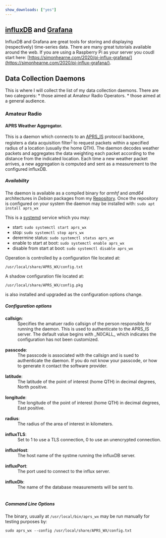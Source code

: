 ```yaml
---
show_downloads: ["yes"]
---
```


## [influxDB](www.influxdata.com) and [Grafana](https://grafana.com/)

InfluxDB and Grafana are great tools for storing and displaying (respectively) time-series data.
There are many great tutorials available around the web. If you are using a Raspberry Pi as your
server you coudl start here:
[https://simonhearne.com/2020/pi-influx-grafana/](https://simonhearne.com/2020/pi-influx-grafana/).

## Data Collection Daemons

This is where I will collect the list of my data collection daemons. There are two categoreis:
    * those aimed at Amateur Radio Operators.
    * those aimed at a general audience.

### Amateur Radio

#### APRS Weather Aggregator.

This is a daemon which connects to an [APRS_IS](http://www.aprs-is.net/) protocol backbone, registers
a data acquisition filter<sup>[1](#aprs_filter)</sup> to request packets within a specified radius of
a location (usually the home QTH). The daemon decodes weather packets and aggregates the data weighting
each packet according to the distance from the indicated location. Each time a new weather packet
arrives, a new aggregation is computed and sent as a measurement to the configured influxDB.

##### Availability

The daemon is available as a compiled binary for _armhf_ and _amd64_ architectures in _Debian_ packages
from my [Repository](https://pa28.github.io/Repository). Once the repository is configured on your
system the daemon may be installed with: `sudo apt install aprs_wx`

This is a [systemd](https://en.wikipedia.org/wiki/Systemd) service which you may:
* start: `sudo systemctl start aprs_wx`
* stop: `sudo systemctl stop aprs_wx`
* derermine status: `sudo systemctl status aprs_wx`
* enable to start at boot: `sudo systemctl enable aprs_wx`
* disable from start at boot: `sudo systemctl disable aprs_wx`

Operation is controlled by a configuration file located at:
```
/usr/local/share/APRS_WX/config.txt
```

A shadow configuration file located at:
```
/usr/local/share/APRS_WX/config.pkg
```
is also installed and upgraded as the configuration options change.

##### Configuration options

<dl>
<dt><strong>callsign</strong>:</dt>
<dd>Specifies the amatuer radio callsign of the person responsible for running the daemon.
This is used to authenticate to the APRS_IS server. The default value begins with _N0CALL_
which indicates the configuration has not been customized.</dd><br/>
<dt><strong>passcode</strong>:</dt>
<dd>The passcode is associated with the callsign and is sued to authenticate the daemon.
If you do not know your passcode, or how to generate it contact the software provider.</dd><br/>
<dt><strong>latitude</strong>:</dt>
<dd>The latitude of the point of interest (home QTH) in decimal degrees, North positive.</dd><br/>
<dt><strong>longitude</strong>:</dt>
<dd>The longitude of the point of interest (home QTH) in decimal degrees, East positive.</dd><br/>
<dt><strong>radius</strong>:</dt>
<dd>The radius of the area of interest in kilometers.</dd><br/>
<dt><strong>influxTLS</strong>:</dt>
<dd>Set to 1 to use a TLS connection, 0 to use an unencrypted connection.</dd><br/>
<dt><strong>influxHost</strong>:</dt>
<dd>The host name of the systme running the influxDB server.</dd><br/>
<dt><strong>influxPort</strong>:</dt>
<dd>The port used to connect to the influx server.</dd><br/>
<dt><strong>influxDb</strong>:</dt>
<dd>The name of the database measurements will be sent to.</dd><br/>
</dl>

##### Command Line Options

The binary, usually at `/usr/local/bin/aprs_wx` may be run manually for testing purposes by:
```
sudo aprs_wx --config /usr/local/share/APRS_WX/config.txt
```
